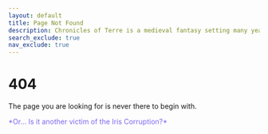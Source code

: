 ```yaml
---
layout: default
title: Page Not Found
description: Chronicles of Terre is a medieval fantasy setting many years in the writing.
search_exclude: true
nav_exclude: true
---
```


# 404

The page you are looking for is never there to begin with.

<span style="color:#7B68EE">
*Or... Is it another victim of the Iris Corruption?*
</span>
